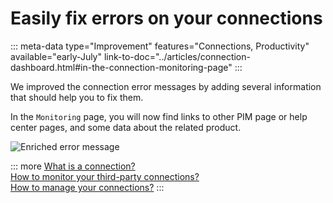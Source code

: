 # Easily fix errors on your connections 
::: meta-data type="Improvement" features="Connections, Productivity" available="early-July" link-to-doc="../articles/connection-dashboard.html#in-the-connection-monitoring-page"
:::

We improved the connection error messages by adding several information that should help you to fix them.

In the `Monitoring` page, you will now find links to other PIM page or help center pages, and some data about the related product.  

![Enriched error message](../img/fix-errors-on-your-connections.png)

::: more
[What is a connection?](../articles/what-is-a-connection.html)   
[How to monitor your third-party connections?](../articles/connection-dashboard.html)  
[How to manage your connections?](../articles/manage-your-connections.html) 
:::
